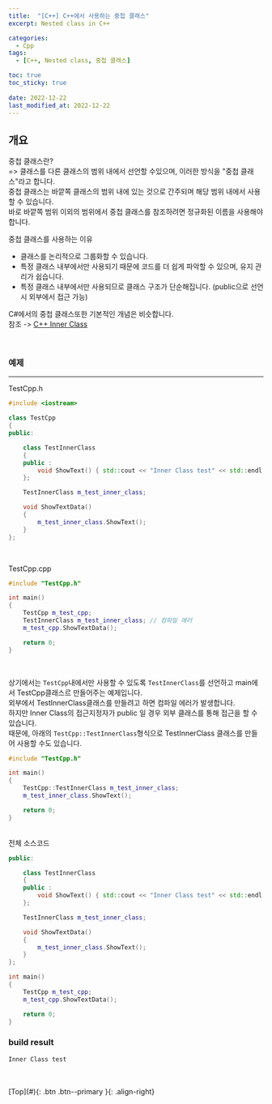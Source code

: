 ```yaml
---
title:  "[C++] C++에서 사용하는 중첩 클래스"
excerpt: Nested class in C++

categories:
  - Cpp
tags:
  - [C++, Nested class, 중첩 클래스]

toc: true
toc_sticky: true
 
date: 2022-12-22
last_modified_at: 2022-12-22
---
```


## 개요
중첩 클래스란?<br>
=> 클래스를 다른 클래스의 범위 내에서 선언할 수있으며, 이러한 방식을 "중첩 클래스"라고 합니다. <br>
중첩 클래스는 바깥쪽 클래스의 범위 내에 있는 것으로 간주되며 해당 범위 내에서 사용할 수 있습니다.  <br>
바로 바깥쪽 범위 이외의 범위에서 중첩 클래스를 참조하려면 정규화된 이름을 사용해야 합니다. <br>

중첩 클래스를 사용하는 이유
* 클래스를 논리적으로 그룹화할 수 있습니다.
* 특정 클래스 내부에서만 사용되기 때문에 코드를 더 쉽게 파악할 수 있으며, 유지 관리가 쉽습니다.
* 특정 클래스 내부에서만 사용되므로 클래스 구조가 단순해집니다. (public으로 선언시 외부에서 접근 가능)

C#에서의 중첩 클래스또한 기본적인 개념은 비슷합니다. <br>
참조 -> [C++ Inner Class](https://choiyoungchan.github.io/c%20sharp/nested-class/) <br>

<br>

### 예제
--- 

TestCpp.h
```c++
#include <iostream>

class TestCpp
{
public:

	class TestInnerClass
	{
	public :
		void ShowText() { std::cout << "Inner Class test" << std::endl; }
	};

	TestInnerClass m_test_inner_class;

	void ShowTextData()
	{
		m_test_inner_class.ShowText();
	}
};
```
<br>

TestCpp.cpp
```c++
#include "TestCpp.h"

int main()
{
    TestCpp m_test_cpp;
    TestInnerClass m_test_inner_class; // 컴파일 에러
    m_test_cpp.ShowTextData();

    return 0;
}
```
<br>

상기에서는 ```TestCpp```내에서만 사용할 수 있도록 ```TestInnerClass```를 선언하고 main에서 TestCpp클래스르 만들어주는 예제입니다. <br>
외부에서 TestInnerClass클래스를 만들려고 하면 컴파일 에러가 발생합니다. <br>
하지만 Inner Class의 접근지정자가 public 일 경우 외부 클래스를 통해 접근을 할 수 있습니다. <br>
때문에, 아래의 ```TestCpp::TestInnerClass```형식으로 TestInnerClass 클래스를 만들어 사용할 수도 있습니다. <br>

```c++
#include "TestCpp.h"

int main()
{
    TestCpp::TestInnerClass m_test_inner_class;
    m_test_inner_class.ShowText();

    return 0;
}
```


<br> 
전체 소스코드

```c++
public:

	class TestInnerClass
	{
	public :
		void ShowText() { std::cout << "Inner Class test" << std::endl; }
	};

	TestInnerClass m_test_inner_class;

	void ShowTextData()
	{
		m_test_inner_class.ShowText();
	}
};

int main()
{
    TestCpp m_test_cpp;
    m_test_cpp.ShowTextData();

    return 0;
}
```

### build result

```
Inner Class test
```

<br>



<br>
[Top](#){: .btn .btn--primary }{: .align-right}